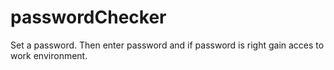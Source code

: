 # passwordChecker


Set a password. Then enter password and if password is right gain acces to work environment.
